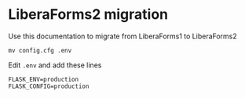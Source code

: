 # LiberaForms2 migration

Use this documentation to migrate from LiberaForms1 to LiberaForms2


```
mv config.cfg .env
```

Edit `.env` and add these lines

```
FLASK_ENV=production
FLASK_CONFIG=production
```
